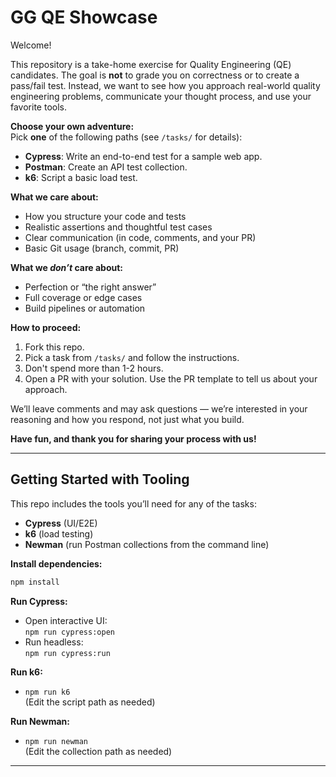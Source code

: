 # GG QE Showcase

Welcome!

This repository is a take-home exercise for Quality Engineering (QE) candidates. The goal is **not** to grade you on correctness or to create a pass/fail test. Instead, we want to see how you approach real-world quality engineering problems, communicate your thought process, and use your favorite tools.

**Choose your own adventure:**  
Pick **one** of the following paths (see `/tasks/` for details):

- **Cypress**: Write an end-to-end test for a sample web app.
- **Postman**: Create an API test collection.
- **k6**: Script a basic load test.

**What we care about:**

- How you structure your code and tests
- Realistic assertions and thoughtful test cases
- Clear communication (in code, comments, and your PR)
- Basic Git usage (branch, commit, PR)

**What we _don’t_ care about:**

- Perfection or “the right answer”
- Full coverage or edge cases
- Build pipelines or automation

**How to proceed:**

1. Fork this repo.
2. Pick a task from `/tasks/` and follow the instructions.
3. Don't spend more than 1-2 hours.
4. Open a PR with your solution. Use the PR template to tell us about your approach.

We’ll leave comments and may ask questions — we’re interested in your reasoning and how you respond, not just what you build.

**Have fun, and thank you for sharing your process with us!**

---

## Getting Started with Tooling

This repo includes the tools you’ll need for any of the tasks:

- **Cypress** (UI/E2E)
- **k6** (load testing)
- **Newman** (run Postman collections from the command line)

**Install dependencies:**

```bash
npm install
```

**Run Cypress:**

- Open interactive UI:  
  `npm run cypress:open`
- Run headless:  
  `npm run cypress:run`

**Run k6:**

- `npm run k6`  
  (Edit the script path as needed)

**Run Newman:**

- `npm run newman`  
  (Edit the collection path as needed)

---
